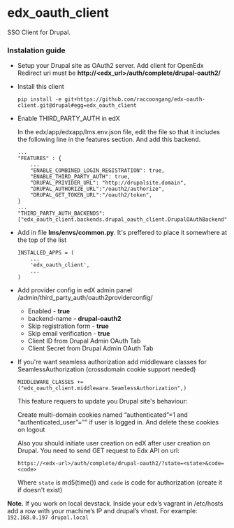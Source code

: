 # edx_oauth_client
SSO Client for Drupal.
### Instalation guide
 - Setup your Drupal site as OAuth2 server. Add client for OpenEdx
Redirect uri must be **http://<edx_url>/auth/complete/drupal-oauth2/**

 - Install this client
   ```
   pip install -e git+https://github.com/raccoongang/edx-oauth-client.git@drupal#egg=edx_oauth_client
   ```

 - Enable THIRD_PARTY_AUTH in edX
 
    In the edx/app/edxapp/lms.env.json file, edit the file so that it includes the following line in the features section.       And add  this backend.
    ```
    ...
    "FEATURES" : {
        ...
        "ENABLE_COMBINED_LOGIN_REGISTRATION": true,
        "ENABLE_THIRD_PARTY_AUTH": true,
        "DRUPAL_PRIVIDER_URL": "http://drupalsite.domain",
        "DRUPAL_AUTHORIZE_URL":"/oauth2/authorize",
        "DRUPAL_GET_TOKEN_URL":"/oauth2/token",
    }
    ...
    "THIRD_PARTY_AUTH_BACKENDS":["edx_oauth_client.backends.drupal_oauth_client.DrupalOAuthBackend"]
    ```
   
 - Add in file **lms/envs/common.py**. It's preffered to place it somewhere at the top of the list
    ```
    INSTALLED_APPS = (
        ...
        'edx_oauth_client',
        ...
    )
    ```
    
 - Add provider config in edX admin panel /admin/third_party_auth/oauth2providerconfig/
   - Enabled - **true**
   - backend-name - **drupal-oauth2**
   - Skip registration form - **true**
   - Skip email verification - **true**
   - Client ID from Drupal Admin OAuth Tab
   - Client Secret from Drupal Admin OAuth Tab
    
 - If you're want seamless authorization add middleware classes for SeamlessAuthorization (crossdomain cookie support needed)
   ```
   MIDDLEWARE_CLASSES += ("edx_oauth_client.middleware.SeamlessAuthorization",)
   ```
   
   This feature requers to update you Drupal site's behaviour:

   Create multi-domain cookies named “authenticated”=1 and “authenticated_user”=”<username>” if user is logged in. And delete these cookies on logout
   
   Also you should initiate user creation on edX after user creation on Drupal. You need to send GET request to Edx API on url:
   ```
   https://<edx-url>/auth/complete/drupal-oauth2/?state=<state>&code=<code>
   ```
   
   Where `state` is md5(time()) and `code` is code for authorization (create it if doesn't exist)
 
**Note.** If you work on local devstack. Inside your edx’s vagrant in /etc/hosts add a row with your machine’s IP  and drupal’s vhost. For example:
```192.168.0.197 drupal.local```

